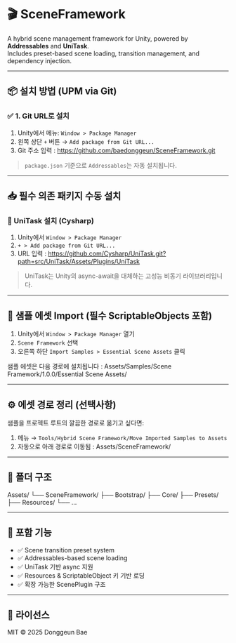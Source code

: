 # 🎬 SceneFramework

A hybrid scene management framework for Unity, powered by **Addressables** and **UniTask**.  
Includes preset-based scene loading, transition management, and dependency injection.

---

## 📦 설치 방법 (UPM via Git)

### ✅ 1. Git URL로 설치

1. Unity에서 메뉴: `Window > Package Manager`
2. 왼쪽 상단 `+` 버튼 → `Add package from Git URL...`
3. Git 주소 입력 : https://github.com/baedonggeun/SceneFramework.git

> `package.json` 기준으로 `Addressables`는 자동 설치됩니다.

---

## 📥 필수 의존 패키지 수동 설치

### 🔹 UniTask 설치 (Cysharp)

1. Unity에서 `Window > Package Manager`
2. `+ > Add package from Git URL...`
3. URL 입력 : https://github.com/Cysharp/UniTask.git?path=src/UniTask/Assets/Plugins/UniTask

> UniTask는 Unity의 async-await을 대체하는 고성능 비동기 라이브러리입니다.

---

## 🧪 샘플 에셋 Import (필수 ScriptableObjects 포함)

1. Unity에서 `Window > Package Manager` 열기
2. `Scene Framework` 선택
3. 오른쪽 하단 `Import Samples > Essential Scene Assets` 클릭

샘플 에셋은 다음 경로에 설치됩니다 : Assets/Samples/Scene Framework/1.0.0/Essential Scene Assets/

---

## ⚙️ 에셋 경로 정리 (선택사항)

샘플을 프로젝트 루트의 깔끔한 경로로 옮기고 싶다면:

1. 메뉴 → `Tools/Hybrid Scene Framework/Move Imported Samples to Assets`
2. 자동으로 아래 경로로 이동됨 : Assets/SceneFramework/


---

## 📁 폴더 구조

Assets/ 
└── SceneFramework/ 
	├── Bootstrap/ 
	├── Core/ 
	├── Presets/ 
	├── Resources/ 
└── ...


---

## 🧩 포함 기능

- ✅ Scene transition preset system
- ✅ Addressables-based scene loading
- ✅ UniTask 기반 async 지원
- ✅ Resources & ScriptableObject 키 기반 로딩
- ✅ 확장 가능한 ScenePlugin 구조

---

## 📄 라이선스

MIT © 2025 Donggeun Bae